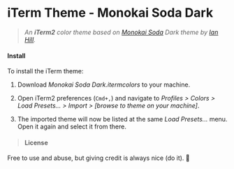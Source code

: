 # iTerm Theme - Monokai Soda Dark

> _An **iTerm2** color theme based on [Monokai Soda](https://github.com/buymeasoda/soda-theme/) Dark theme by [Ian Hill](http://www.buymeasoda.com/)._

#### Install

To install the iTerm theme:

1. Download _Monokai Soda Dark.itermcolors_ to your machine.

2. Open iTerm2 preferences (`Cmd+,`) and navigate to _Profiles > Colors > Load Presets... > Import > [browse to theme on your machine]_.

3. The imported theme will now be listed at the same _Load Presets..._ menu. Open it again and select it from there.

> #### License

Free to use and abuse, but giving credit is always nice (do it). :beer: